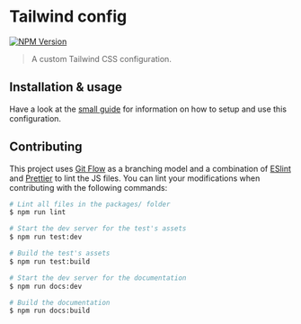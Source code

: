 # Tailwind config

[![NPM Version](https://img.shields.io/npm/v/@studiometa/tailwind-config.svg?style=flat-square)](https://www.npmjs.com/package/@studiometa/tailwind-config)

> A custom Tailwind CSS configuration.

## Installation & usage

Have a look at the [small guide](https://tailwind-config.meta.fr) for information on how to setup and use this configuration.

## Contributing

This project uses [Git Flow](https://github.com/petervanderdoes/gitflow-avh) as a branching model and a combination of [ESlint](https://eslint.org/) and [Prettier](https://prettier.io/) to lint the JS files. You can lint your modifications when contributing with the following commands:

```bash
# Lint all files in the packages/ folder
$ npm run lint

# Start the dev server for the test's assets
$ npm run test:dev

# Build the test's assets
$ npm run test:build

# Start the dev server for the documentation
$ npm run docs:dev

# Build the documentation
$ npm run docs:build
```
